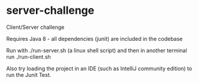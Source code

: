 # server-challenge
Client/Server challenge

Requires Java 8 - all dependencies (junit) are included in the codebase

Run with ./run-server.sh (a linux shell script) and then in another terminal run ./run-client.sh

Also try loading the project in an IDE (such as IntelliJ community edition) to run the Junit Test.
